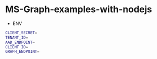 # MS-Graph-examples-with-nodejs

* ENV

```bash
CLIENT_SECRET=
TENANT_ID=
AAD_ENDPOINT=
CLIENT_ID=
GRAPH_ENDPOINT=
```
